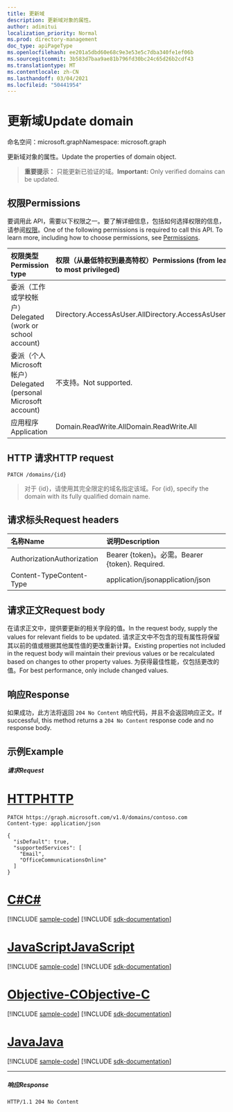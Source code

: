 ```yaml
---
title: 更新域
description: 更新域对象的属性。
author: adimitui
localization_priority: Normal
ms.prod: directory-management
doc_type: apiPageType
ms.openlocfilehash: ee201a5dbd60e68c9e3e53e5c7dba340fe1ef06b
ms.sourcegitcommit: 3b583d7baa9ae81b796fd30bc24c65d26b2cdf43
ms.translationtype: MT
ms.contentlocale: zh-CN
ms.lasthandoff: 03/04/2021
ms.locfileid: "50441954"
---
```

# <a name="update-domain"></a><span data-ttu-id="6da3d-103">更新域</span><span class="sxs-lookup"><span data-stu-id="6da3d-103">Update domain</span></span>

<span data-ttu-id="6da3d-104">命名空间：microsoft.graph</span><span class="sxs-lookup"><span data-stu-id="6da3d-104">Namespace: microsoft.graph</span></span>

<span data-ttu-id="6da3d-105">更新域对象的属性。</span><span class="sxs-lookup"><span data-stu-id="6da3d-105">Update the properties of domain object.</span></span>

> <span data-ttu-id="6da3d-106">**重要提示：** 只能更新已验证的域。</span><span class="sxs-lookup"><span data-stu-id="6da3d-106">**Important:** Only verified domains can be updated.</span></span>

## <a name="permissions"></a><span data-ttu-id="6da3d-107">权限</span><span class="sxs-lookup"><span data-stu-id="6da3d-107">Permissions</span></span>

<span data-ttu-id="6da3d-p101">要调用此 API，需要以下权限之一。要了解详细信息，包括如何选择权限的信息，请参阅[权限](/graph/permissions-reference)。</span><span class="sxs-lookup"><span data-stu-id="6da3d-p101">One of the following permissions is required to call this API. To learn more, including how to choose permissions, see [Permissions](/graph/permissions-reference).</span></span>


|<span data-ttu-id="6da3d-110">权限类型</span><span class="sxs-lookup"><span data-stu-id="6da3d-110">Permission type</span></span>      | <span data-ttu-id="6da3d-111">权限（从最低特权到最高特权）</span><span class="sxs-lookup"><span data-stu-id="6da3d-111">Permissions (from least to most privileged)</span></span>              |
|:--------------------|:---------------------------------------------------------|
|<span data-ttu-id="6da3d-112">委派（工作或学校帐户）</span><span class="sxs-lookup"><span data-stu-id="6da3d-112">Delegated (work or school account)</span></span> | <span data-ttu-id="6da3d-113">Directory.AccessAsUser.All</span><span class="sxs-lookup"><span data-stu-id="6da3d-113">Directory.AccessAsUser.All</span></span>    |
|<span data-ttu-id="6da3d-114">委派（个人 Microsoft 帐户）</span><span class="sxs-lookup"><span data-stu-id="6da3d-114">Delegated (personal Microsoft account)</span></span> | <span data-ttu-id="6da3d-115">不支持。</span><span class="sxs-lookup"><span data-stu-id="6da3d-115">Not supported.</span></span>    |
|<span data-ttu-id="6da3d-116">应用程序</span><span class="sxs-lookup"><span data-stu-id="6da3d-116">Application</span></span> | <span data-ttu-id="6da3d-117">Domain.ReadWrite.All</span><span class="sxs-lookup"><span data-stu-id="6da3d-117">Domain.ReadWrite.All</span></span> |

## <a name="http-request"></a><span data-ttu-id="6da3d-118">HTTP 请求</span><span class="sxs-lookup"><span data-stu-id="6da3d-118">HTTP request</span></span>
<!-- { "blockType": "ignored" } -->
```http
PATCH /domains/{id}
```

> <span data-ttu-id="6da3d-119">对于 {id}，请使用其完全限定的域名指定该域。</span><span class="sxs-lookup"><span data-stu-id="6da3d-119">For {id}, specify the domain with its fully qualified domain name.</span></span>

## <a name="request-headers"></a><span data-ttu-id="6da3d-120">请求标头</span><span class="sxs-lookup"><span data-stu-id="6da3d-120">Request headers</span></span>

| <span data-ttu-id="6da3d-121">名称</span><span class="sxs-lookup"><span data-stu-id="6da3d-121">Name</span></span>       | <span data-ttu-id="6da3d-122">说明</span><span class="sxs-lookup"><span data-stu-id="6da3d-122">Description</span></span>|
|:-----------|:-----------|
| <span data-ttu-id="6da3d-123">Authorization</span><span class="sxs-lookup"><span data-stu-id="6da3d-123">Authorization</span></span>  | <span data-ttu-id="6da3d-p102">Bearer {token}。必需。</span><span class="sxs-lookup"><span data-stu-id="6da3d-p102">Bearer {token}. Required.</span></span> |
| <span data-ttu-id="6da3d-126">Content-Type</span><span class="sxs-lookup"><span data-stu-id="6da3d-126">Content-Type</span></span>  | <span data-ttu-id="6da3d-127">application/json</span><span class="sxs-lookup"><span data-stu-id="6da3d-127">application/json</span></span> |

## <a name="request-body"></a><span data-ttu-id="6da3d-128">请求正文</span><span class="sxs-lookup"><span data-stu-id="6da3d-128">Request body</span></span>

<span data-ttu-id="6da3d-129">在请求正文中，提供要更新的相关字段的值。</span><span class="sxs-lookup"><span data-stu-id="6da3d-129">In the request body, supply the values for relevant fields to be updated.</span></span> <span data-ttu-id="6da3d-130">请求正文中不包含的现有属性将保留其以前的值或根据其他属性值的更改重新计算。</span><span class="sxs-lookup"><span data-stu-id="6da3d-130">Existing properties not included in the request body will maintain their previous values or be recalculated based on changes to other property values.</span></span> <span data-ttu-id="6da3d-131">为获得最佳性能，仅包括更改的值。</span><span class="sxs-lookup"><span data-stu-id="6da3d-131">For best performance, only include changed values.</span></span>

## <a name="response"></a><span data-ttu-id="6da3d-132">响应</span><span class="sxs-lookup"><span data-stu-id="6da3d-132">Response</span></span>

<span data-ttu-id="6da3d-133">如果成功，此方法将返回 `204 No Content` 响应代码，并且不会返回响应正文。</span><span class="sxs-lookup"><span data-stu-id="6da3d-133">If successful, this method returns a `204 No Content` response code and no response body.</span></span>

## <a name="example"></a><span data-ttu-id="6da3d-134">示例</span><span class="sxs-lookup"><span data-stu-id="6da3d-134">Example</span></span>
##### <a name="request"></a><span data-ttu-id="6da3d-135">请求</span><span class="sxs-lookup"><span data-stu-id="6da3d-135">Request</span></span>


# <a name="http"></a>[<span data-ttu-id="6da3d-136">HTTP</span><span class="sxs-lookup"><span data-stu-id="6da3d-136">HTTP</span></span>](#tab/http)
<!-- {
  "blockType": "request",
  "sampleKeys": ["contoso.com"],
  "name": "update_domain"
}-->
```http
PATCH https://graph.microsoft.com/v1.0/domains/contoso.com
Content-type: application/json

{
  "isDefault": true,
  "supportedServices": [
    "Email",
    "OfficeCommunicationsOnline"
  ]
}
```
# <a name="c"></a>[<span data-ttu-id="6da3d-137">C#</span><span class="sxs-lookup"><span data-stu-id="6da3d-137">C#</span></span>](#tab/csharp)
[!INCLUDE [sample-code](../includes/snippets/csharp/update-domain-csharp-snippets.md)]
[!INCLUDE [sdk-documentation](../includes/snippets/snippets-sdk-documentation-link.md)]

# <a name="javascript"></a>[<span data-ttu-id="6da3d-138">JavaScript</span><span class="sxs-lookup"><span data-stu-id="6da3d-138">JavaScript</span></span>](#tab/javascript)
[!INCLUDE [sample-code](../includes/snippets/javascript/update-domain-javascript-snippets.md)]
[!INCLUDE [sdk-documentation](../includes/snippets/snippets-sdk-documentation-link.md)]

# <a name="objective-c"></a>[<span data-ttu-id="6da3d-139">Objective-C</span><span class="sxs-lookup"><span data-stu-id="6da3d-139">Objective-C</span></span>](#tab/objc)
[!INCLUDE [sample-code](../includes/snippets/objc/update-domain-objc-snippets.md)]
[!INCLUDE [sdk-documentation](../includes/snippets/snippets-sdk-documentation-link.md)]

# <a name="java"></a>[<span data-ttu-id="6da3d-140">Java</span><span class="sxs-lookup"><span data-stu-id="6da3d-140">Java</span></span>](#tab/java)
[!INCLUDE [sample-code](../includes/snippets/java/update-domain-java-snippets.md)]
[!INCLUDE [sdk-documentation](../includes/snippets/snippets-sdk-documentation-link.md)]

---


##### <a name="response"></a><span data-ttu-id="6da3d-141">响应</span><span class="sxs-lookup"><span data-stu-id="6da3d-141">Response</span></span>

<!-- {
  "blockType": "response",
  "truncated": true,
  "@odata.type": "microsoft.graph.domain"
} -->
```http
HTTP/1.1 204 No Content
```

<!-- uuid: 8fcb5dbc-d5aa-4681-8e31-b001d5168d79
2015-10-25 14:57:30 UTC -->
<!-- {
  "type": "#page.annotation",
  "description": "Update domain",
  "keywords": "",
  "section": "documentation",
  "tocPath": "",
  "suppressions": [
  ]
}-->

